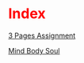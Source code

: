<!DOCTYPE html>
<html lang="en">
<head>
  <title>Index Page</title>
<style>
  h1 {color:red;}
</style>
</head>
<body>
<h1>Index</h1>

<a href="https://gavin-casey.github.io/caseyg3pages1/">3 Pages Assignment</a>

<a href="https://gavin-casey.github.io/MBS/">Mind Body Soul</a>

